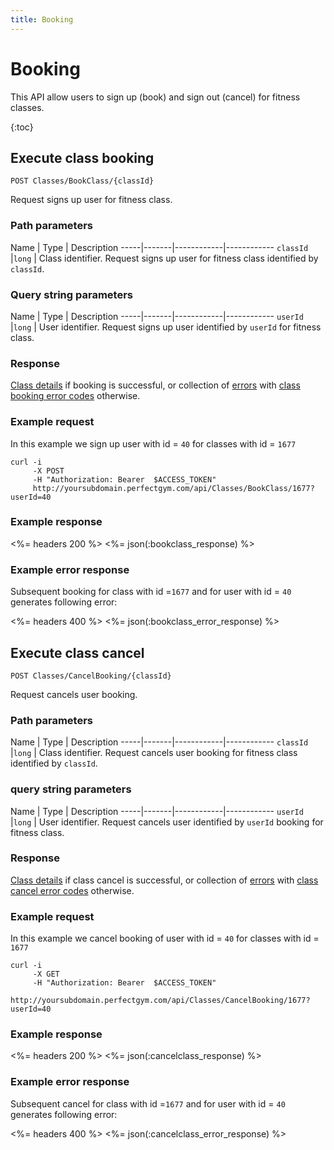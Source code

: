 ```yaml
---
title: Booking
---
```


# Booking

This API allow users to sign up (book) and sign out (cancel) for fitness classes.

{:toc}


## Execute class booking

    POST Classes/BookClass/{classId}

Request signs up user for fitness class.


### Path parameters

Name         | Type       | Description
-----|-------|------------|------------
`classId`    |`long`      | Class identifier. Request signs up user for fitness class identified by `classId`.

### Query string parameters

Name         | Type       | Description
-----|-------|------------|------------
`userId`     |`long`      | User identifier.  Request signs up user identified by `userId` for fitness class.


### Response

[Class details][UserClassProperties] if booking is successful, or collection of [errors][Error] 
with [class booking error codes][ClassBookingErrorCode] otherwise.


### Example request

In this example we sign up user with id = `40` for classes with id = `1677`

``` command-line
curl -i 
     -X POST 
     -H "Authorization: Bearer  $ACCESS_TOKEN"  
     http://yoursubdomain.perfectgym.com/api/Classes/BookClass/1677?userId=40
```


### Example response

<%= headers 200 %>
<%= json(:bookclass_response) %>


### Example error response

Subsequent booking for class with id =`1677` and for user with id = `40` generates following error:

<%= headers 400 %>
<%= json(:bookclass_error_response) %>



## Execute class cancel

    POST Classes/CancelBooking/{classId}

Request cancels user booking.


### Path parameters

Name         | Type       | Description
-----|-------|------------|------------
`classId`    |`long`      | Class identifier. Request cancels user booking for fitness class identified by `classId`.

### query string parameters

Name         | Type       | Description
-----|-------|------------|------------
`userId`     |`long`      | User identifier.  Request cancels user identified by `userId` booking for fitness class.


### Response

[Class details][UserClassProperties] if class cancel is successful, or collection of [errors][Error] 
with [class cancel error codes][ClassCancelErrorCode] otherwise.


### Example request

In this example we cancel booking of user with id = `40` for classes with id = `1677`

``` command-line
curl -i 
     -X GET 
     -H "Authorization: Bearer  $ACCESS_TOKEN"  
     http://yoursubdomain.perfectgym.com/api/Classes/CancelBooking/1677?userId=40
```


### Example response

<%= headers 200 %>
<%= json(:cancelclass_response) %>


### Example error response

Subsequent cancel for class with id =`1677` and for user with id = `40` generates following error:

<%= headers 400 %>
<%= json(:cancelclass_error_response) %>



[ClassesTypes]:  /api/classes/classestypes#properties
[UserClassProperties]: /api/classes/userclasses#properties
[Error]: /appendix/datatypes/error
[ClassBookingErrorCode]: /appendix/errorcodes/classbookingerrorcode
[ClassCancelErrorCode]: /appendix/errorcodes/classcancelerrorcode
